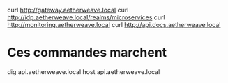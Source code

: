 curl http://gateway.aetherweave.local
curl http://idp.aetherweave.local/realms/microservices
curl http://monitoring.aetherweave.local
curl http://api.docs.aetherweave.local


# Ces commandes marchent
dig api.aetherweave.local
host api.aetherweave.local
